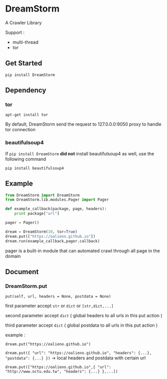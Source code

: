 # DreamStorm

A Crawler Library

Support : 
- multi-thread
- tor

## Get Started 

`pip install DreamStorm`

## Dependency

### tor

`apt-get install tor`

By default, DreamStorm send the request to 127.0.0.0:9050 proxy to handle tor connection

### beautifulsoup4

If `pip install DreamStorm` **did not** install beautifulsoup4 as well, use the following command

`pip install beautifulsoup4`

## Example

```python
from DreamStorm import DreamStorm
from DreamStorm.lib.modules.Pager import Pager

def example_callback(package, page, headers):
    print package["url"]

pager = Pager()

dream = DreamStorm(10, tor=True)
dream.put(["https://oalieno.github.io"])
dream.run(example_callback,pager.callback)
```

pager is a built-in module that can automated crawl through all page in the domain

## Document

### DreamStorm.put

`put(self, url, headers = None, postdata = None)`

first parameter accept `str` or `dict` or `[str,dict,...]`

second parameter accept `dict` ( global headers to all urls in this put action )

third parameter accept `dict` ( global postdata to all urls in this put action )

example : 

`dream.put("https://oalieno.github.io")`

`dream.put({ "url": "https://oalieno.github.io", "headers": {...}, "postdata": {...} })` -> local headers and postdata with certain url

`dream.put(["https://oalieno.github.io",{ "url": "http://www.nctu.edu.tw", "headers": {...} },...])`
